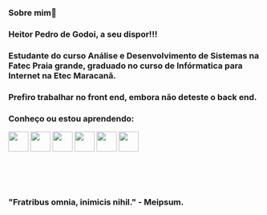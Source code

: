 ### Sobre mim👋

### Heitor Pedro de Godoi, a seu dispor!!!
### Estudante do curso Análise e Desenvolvimento de Sistemas na Fatec Praia grande, graduado no curso de Infórmatica para Internet na Etec Maracanã.
### Prefiro trabalhar no front end, embora não deteste o back end.

### Conheço ou estou aprendendo:
<img loading="lazy" src="https://cdn.jsdelivr.net/gh/devicons/devicon@latest/icons/html5/html5-original-wordmark.svg" width="40" height="40"/> <img loading="lazy" src="https://cdn.jsdelivr.net/gh/devicons/devicon@latest/icons/css3/css3-original-wordmark.svg"  width="40" height="40" /> <img loading="lazy" src="https://cdn.jsdelivr.net/gh/devicons/devicon@latest/icons/javascript/javascript-original.svg" width="40" height="40"/> <img  loading="lazy" src="https://cdn.jsdelivr.net/gh/devicons/devicon@latest/icons/php/php-plain.svg" width="40" height="40"/> <img loading="lazy" src="https://cdn.jsdelivr.net/gh/devicons/devicon@latest/icons/java/java-original-wordmark.svg" width="40" height="40" /> <img loading="lazy" src="https://cdn.jsdelivr.net/gh/devicons/devicon@latest/icons/cplusplus/cplusplus-original.svg" width="40" height="40"/>   

<br><br><br>




### "Fratribus omnia, inimicis nihil." - Meipsum.

